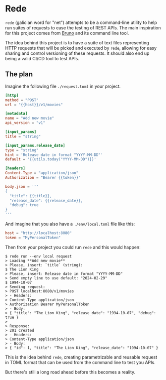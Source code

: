 # Rede

`rede` (galician word for "net") attempts to be a command-line utility to
help run suites of requests to ease the testing of REST APIs. The main inspiration
for this project comes from [Bruno](todo) and its command line tool.

The idea behind this project is to have a suite of text files representing HTTP requests
that will be picked and executed by `rede`, allowing for easy sharing and control versioning
of these requests. It should also end up being a valid CI/CD tool to test APIs.

## The plan

Imagine the following file `./request.toml` in your project.

```toml
[http]
method = "POST"
url = "{{host}}/v1/movies"

[metadata]
name = "Add new movie"
api_version = "v1"

[input_params]
title = "string"

[input_params.release_date]
type = "string"
hint = 'Release date in format "YYYY-MM-DD"'
default = '{{utils.today("YYYY-MM-DD")}}'

[headers]
Content-Type = "application/json"
Authorization = "Bearer {{token}}"

body.json = '''
{
  "title": {{title}},
  "release_date": {{release_date}},
  "debug": true
}
'''
```

And imagine that you also have a `./env/local.toml` file like this:

```toml
host = "http://localhost:8080"
token = "MyPersonalToken"
```

Then from your project you could run `rede` and this would happen:

```shell
$ rede run --env local request
> Loading **Add new movie**
> Please, insert: `title` (string):
$ The Lion King
> Please, insert: Release date in format "YYYY-MM-DD"
> Send empty line to use default: "2024-02-29"
$ 1994-10-07
> Sending request:
> POST localhost:8080/v1/movies
> - Headers:
> Content-Type application/json
> Authorization Bearer MyPersonalToken
> - Body:
> { "title": "The Lion King", "release_date": "1994-10-07", "debug": true }
>
> Response:
> 201 Created
> - Headers:
> Content-Type application/json
> - Body:
> { "id": 1, "title": "The Lion King", "release_date": "1994-10-07" }
```

This is the idea behind `rede`, creating parametrizable and reusable request in TOML
format that can be used from the command line to test you APIs.

But there's still a long road ahead before this becomes a reality.